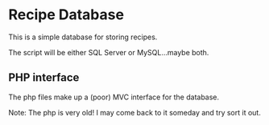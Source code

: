 # Recipe Database

This is a simple database for storing recipes. 

The script will be either SQL Server or MySQL...maybe both.

## PHP interface

The php files make up a (poor) MVC interface for the database. 

Note: The php is very old! I may come back to it someday and try sort it out.